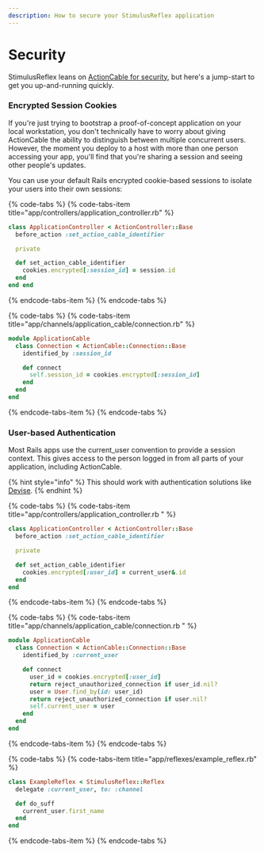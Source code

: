 ```yaml
---
description: How to secure your StimulusReflex application
---
```


# Security

StimulusReflex leans on [ActionCable for security](https://guides.rubyonrails.org/action_cable_overview.html#server-side-components-connections), but here's a jump-start to get you up-and-running quickly.

### Encrypted Session Cookies

If you're just trying to bootstrap a proof-of-concept application on your local workstation, you don't technically have to worry about giving ActionCable the ability to distinguish between multiple concurrent users. However, the moment you deploy to a host with more than one person accessing your app, you'll find that you're sharing a session and seeing other people's updates.

You can use your default Rails encrypted cookie-based sessions to isolate your users into their own sessions:

{% code-tabs %}
{% code-tabs-item title="app/controllers/application\_controller.rb" %}
```ruby
class ApplicationController < ActionController::Base
  before_action :set_action_cable_identifier

  private

  def set_action_cable_identifier
    cookies.encrypted[:session_id] = session.id
  end
end	end
```
{% endcode-tabs-item %}
{% endcode-tabs %}

{% code-tabs %}
{% code-tabs-item title="app/channels/application\_cable/connection.rb" %}
```ruby
module ApplicationCable
  class Connection < ActionCable::Connection::Base
    identified_by :session_id

    def connect
      self.session_id = cookies.encrypted[:session_id]
    end
  end
end
```
{% endcode-tabs-item %}
{% endcode-tabs %}

### User-based Authentication

Most Rails apps use the current\_user convention to provide a session context. This gives access to the person logged in from all parts of your application, including ActionCable.

{% hint style="info" %}
This should work with authentication solutions like [Devise](https://github.com/plataformatec/devise).
{% endhint %}

{% code-tabs %}
{% code-tabs-item title="app/controllers/application\_controller.rb  " %}
```ruby
class ApplicationController < ActionController::Base
  before_action :set_action_cable_identifier

  private

  def set_action_cable_identifier
    cookies.encrypted[:user_id] = current_user&.id
  end
end
```
{% endcode-tabs-item %}
{% endcode-tabs %}

{% code-tabs %}
{% code-tabs-item title="app/channels/application\_cable/connection.rb " %}
```ruby
module ApplicationCable
  class Connection < ActionCable::Connection::Base
    identified_by :current_user

    def connect
      user_id = cookies.encrypted[:user_id]
      return reject_unauthorized_connection if user_id.nil?
      user = User.find_by(id: user_id)
      return reject_unauthorized_connection if user.nil?
      self.current_user = user
    end
  end
end
```
{% endcode-tabs-item %}
{% endcode-tabs %}

{% code-tabs %}
{% code-tabs-item title="app/reflexes/example\_reflex.rb" %}
```ruby
class ExampleReflex < StimulusReflex::Reflex
  delegate :current_user, to: :channel

  def do_suff
    current_user.first_name
  end
end
```
{% endcode-tabs-item %}
{% endcode-tabs %}


